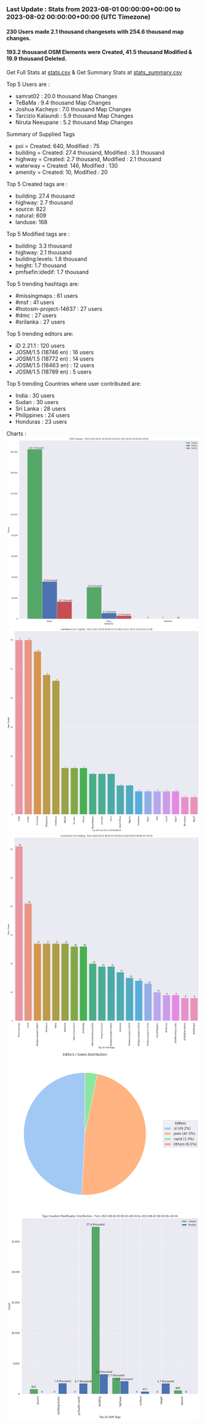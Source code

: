 ### Last Update : Stats from 2023-08-01 00:00:00+00:00 to 2023-08-02 00:00:00+00:00 (UTC Timezone)

#### 230 Users made 2.1 thousand changesets with 254.6 thousand map changes.
#### 193.2 thousand OSM Elements were Created, 41.5 thousand Modified & 19.9 thousand Deleted.
Get Full Stats at [stats.csv](/stats/hotosm/Daily/stats.csv)
 & Get Summary Stats at [stats_summary.csv](/stats/hotosm/Daily/stats_summary.csv)

Top 5 Users are : 
- samrat02 : 20.0 thousand Map Changes
- TeBaMa : 9.4 thousand Map Changes
- Joshua Kacheyo : 7.0 thousand Map Changes
- Tarcizio Kalaundi : 5.9 thousand Map Changes
- Niruta Neeupane : 5.2 thousand Map Changes

Summary of Supplied Tags
- poi = Created: 640, Modified : 75
- building = Created: 27.4 thousand, Modified : 3.3 thousand
- highway = Created: 2.7 thousand, Modified : 2.1 thousand
- waterway = Created: 146, Modified : 130
- amenity = Created: 10, Modified : 20


Top 5 Created tags are :
- building: 27.4 thousand
- highway: 2.7 thousand
- source: 822
- natural: 609
- landuse: 168


Top 5 Modified tags are :
- building: 3.3 thousand
- highway: 2.1 thousand
- building:levels: 1.8 thousand
- height: 1.7 thousand
- pmfsefin:idedif: 1.7 thousand


Top 5 trending hashtags are:
- #missingmaps : 61 users
- #msf : 41 users
- #hotosm-project-14637 : 27 users
- #dmc : 27 users
- #srilanka : 27 users


Top 5 trending editors are:
- iD 2.21.1 : 120 users
- JOSM/1.5 (18746 en) : 16 users
- JOSM/1.5 (18772 en) : 14 users
- JOSM/1.5 (18463 en) : 12 users
- JOSM/1.5 (18789 en) : 5 users


Top 5 trending Countries where user contributed are:
- India : 30 users
- Sudan : 30 users
- Sri Lanka : 28 users
- Philippines : 24 users
- Honduras : 23 users


 Charts : 
![Alt text](./stats_osm_changes.png) 
![Alt text](./stats_users_per_country.png) 
![Alt text](./stats_users_per_hashtag.png) 
![Alt text](./stats_editors_pie_chart.png) 
![Alt text](./stats_tags.png) 
